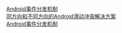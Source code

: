 [Android事件分发机制](https://www.jianshu.com/p/e99b5e8bd67b)  
[同方向和不同方向的Android滑动冲突解决方案](https://github.com/2211785113/Android_SlidingConflict)  
[Android事件分发机制](https://github.com/Ellen2018/AndroidFaceInterview/blob/master/Android%E9%83%A8%E5%88%86%E7%AD%94%E6%A1%88/Android%E9%83%A8%E5%88%86-15%20View%E4%BA%8B%E4%BB%B6%E5%88%86%E5%8F%91%E6%9C%BA%E5%88%B6.md)
